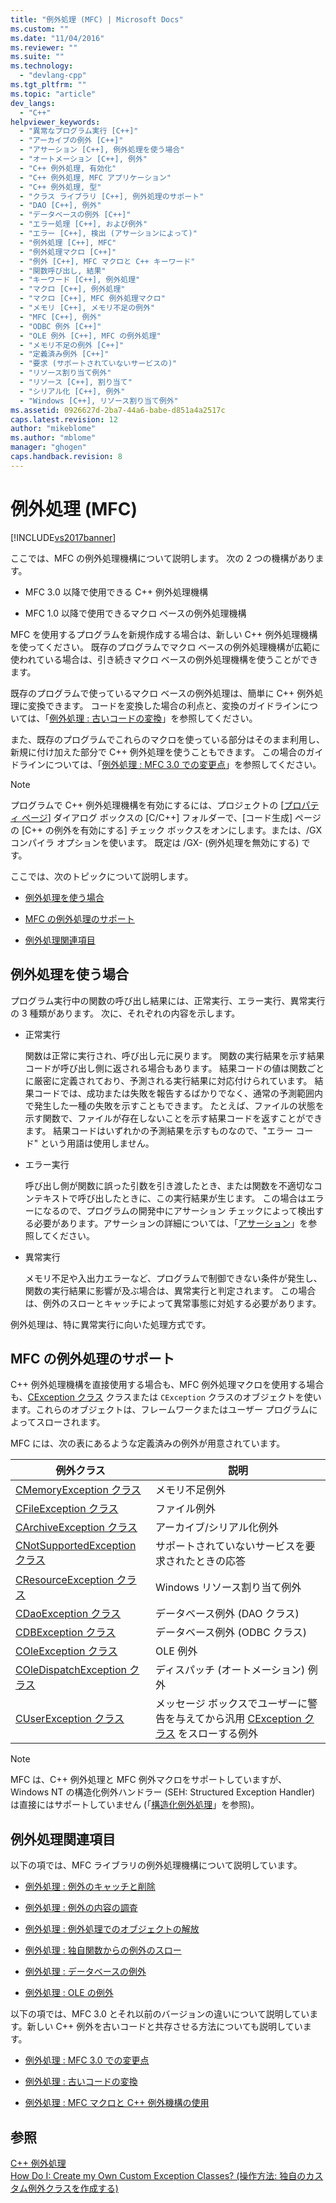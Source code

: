 ```yaml
---
title: "例外処理 (MFC) | Microsoft Docs"
ms.custom: ""
ms.date: "11/04/2016"
ms.reviewer: ""
ms.suite: ""
ms.technology: 
  - "devlang-cpp"
ms.tgt_pltfrm: ""
ms.topic: "article"
dev_langs: 
  - "C++"
helpviewer_keywords: 
  - "異常なプログラム実行 [C++]"
  - "アーカイブの例外 [C++]"
  - "アサーション [C++], 例外処理を使う場合"
  - "オートメーション [C++], 例外"
  - "C++ 例外処理, 有効化"
  - "C++ 例外処理, MFC アプリケーション"
  - "C++ 例外処理, 型"
  - "クラス ライブラリ [C++], 例外処理のサポート"
  - "DAO [C++], 例外"
  - "データベースの例外 [C++]"
  - "エラー処理 [C++], および例外"
  - "エラー [C++], 検出 (アサーションによって)"
  - "例外処理 [C++], MFC"
  - "例外処理マクロ [C++]"
  - "例外 [C++], MFC マクロと C++ キーワード"
  - "関数呼び出し, 結果"
  - "キーワード [C++], 例外処理"
  - "マクロ [C++], 例外処理"
  - "マクロ [C++], MFC 例外処理マクロ"
  - "メモリ [C++], メモリ不足の例外"
  - "MFC [C++], 例外"
  - "ODBC 例外 [C++]"
  - "OLE 例外 [C++], MFC の例外処理"
  - "メモリ不足の例外 [C++]"
  - "定義済み例外 [C++]"
  - "要求 (サポートされていないサービスの)"
  - "リソース割り当て例外"
  - "リソース [C++], 割り当て"
  - "シリアル化 [C++], 例外"
  - "Windows [C++], リソース割り当て例外"
ms.assetid: 0926627d-2ba7-44a6-babe-d851a4a2517c
caps.latest.revision: 12
author: "mikeblome"
ms.author: "mblome"
manager: "ghogen"
caps.handback.revision: 8
---
```

# 例外処理 (MFC)
[!INCLUDE[vs2017banner](../assembler/inline/includes/vs2017banner.md)]

ここでは、MFC の例外処理機構について説明します。  次の 2 つの機構があります。  
  
-   MFC 3.0 以降で使用できる C\+\+ 例外処理機構  
  
-   MFC 1.0 以降で使用できるマクロ ベースの例外処理機構  
  
 MFC を使用するプログラムを新規作成する場合は、新しい C\+\+ 例外処理機構を使ってください。  既存のプログラムでマクロ ベースの例外処理機構が広範に使われている場合は、引き続きマクロ ベースの例外処理機構を使うことができます。  
  
 既存のプログラムで使っているマクロ ベースの例外処理は、簡単に C\+\+ 例外処理に変換できます。  コードを変換した場合の利点と、変換のガイドラインについては、「[例外処理 : 古いコードの変換](../mfc/exceptions-converting-from-mfc-exception-macros.md)」を参照してください。  
  
 また、既存のプログラムでこれらのマクロを使っている部分はそのまま利用し、新規に付け加えた部分で C\+\+ 例外処理を使うこともできます。  この場合のガイドラインについては、「[例外処理 : MFC 3.0 での変更点](../mfc/exceptions-changes-to-exception-macros-in-version-3-0.md)」を参照してください。  
  
> [!NOTE]
>  プログラムで C\+\+ 例外処理機構を有効にするには、プロジェクトの \[[プロパティ ページ](../ide/property-pages-visual-cpp.md)\] ダイアログ ボックスの \[C\/C\+\+\] フォルダーで、\[コード生成\] ページの \[C\+\+ の例外を有効にする\] チェック ボックスをオンにします。または、\/GX コンパイラ オプションを使います。  既定は \/GX\- \(例外処理を無効にする\) です。  
  
 ここでは、次のトピックについて説明します。  
  
-   [例外処理を使う場合](#_core_when_to_use_exceptions)  
  
-   [MFC の例外処理のサポート](#_core_mfc_exception_support)  
  
-   [例外処理関連項目](#_core_further_reading_about_exceptions)  
  
##  <a name="_core_when_to_use_exceptions"></a> 例外処理を使う場合  
 プログラム実行中の関数の呼び出し結果には、正常実行、エラー実行、異常実行の 3 種類があります。  次に、それぞれの内容を示します。  
  
-   正常実行  
  
     関数は正常に実行され、呼び出し元に戻ります。  関数の実行結果を示す結果コードが呼び出し側に返される場合もあります。  結果コードの値は関数ごとに厳密に定義されており、予測される実行結果に対応付けられています。  結果コードでは、成功または失敗を報告するばかりでなく、通常の予測範囲内で発生した一種の失敗を示すこともできます。  たとえば、ファイルの状態を示す関数で、ファイルが存在しないことを示す結果コードを返すことができます。  結果コードはいずれかの予測結果を示すものなので、"エラー コード" という用語は使用しません。  
  
-   エラー実行  
  
     呼び出し側が関数に誤った引数を引き渡したとき、または関数を不適切なコンテキストで呼び出したときに、この実行結果が生じます。  この場合はエラーになるので、プログラムの開発中にアサーション チェックによって検出する必要があります。アサーションの詳細については、「[アサーション](../Topic/C-C++%20Assertions.md)」を参照してください。  
  
-   異常実行  
  
     メモリ不足や入出力エラーなど、プログラムで制御できない条件が発生し、関数の実行結果に影響が及ぶ場合は、異常実行と判定されます。  この場合は、例外のスローとキャッチによって異常事態に対処する必要があります。  
  
 例外処理は、特に異常実行に向いた処理方式です。  
  
##  <a name="_core_mfc_exception_support"></a> MFC の例外処理のサポート  
 C\+\+ 例外処理機構を直接使用する場合も、MFC 例外処理マクロを使用する場合も、[CException クラス](../mfc/reference/cexception-class.md) クラスまたは `CException` クラスのオブジェクトを使います。これらのオブジェクトは、フレームワークまたはユーザー プログラムによってスローされます。  
  
 MFC には、次の表にあるような定義済みの例外が用意されています。  
  
|例外クラス|説明|  
|-----------|--------|  
|[CMemoryException クラス](../mfc/reference/cmemoryexception-class.md)|メモリ不足例外|  
|[CFileException クラス](../mfc/reference/cfileexception-class.md)|ファイル例外|  
|[CArchiveException クラス](../mfc/reference/carchiveexception-class.md)|アーカイブ\/シリアル化例外|  
|[CNotSupportedException クラス](../mfc/reference/cnotsupportedexception-class.md)|サポートされていないサービスを要求されたときの応答|  
|[CResourceException クラス](../mfc/reference/cresourceexception-class.md)|Windows リソース割り当て例外|  
|[CDaoException クラス](../mfc/reference/cdaoexception-class.md)|データベース例外 \(DAO クラス\)|  
|[CDBException クラス](../mfc/reference/cdbexception-class.md)|データベース例外 \(ODBC クラス\)|  
|[COleException クラス](../mfc/reference/coleexception-class.md)|OLE 例外|  
|[COleDispatchException クラス](../Topic/COleDispatchException%20Class.md)|ディスパッチ \(オートメーション\) 例外|  
|[CUserException クラス](../mfc/reference/cuserexception-class.md)|メッセージ ボックスでユーザーに警告を与えてから汎用 [CException クラス](../mfc/reference/cexception-class.md) をスローする例外|  
  
> [!NOTE]
>  MFC は、C\+\+ 例外処理と MFC 例外マクロをサポートしていますが、  Windows NT の構造化例外ハンドラー \(SEH: Structured Exception Handler\) は直接にはサポートしていません \(「[構造化例外処理](http://msdn.microsoft.com/library/windows/desktop/ms680657)」を参照\)。  
  
##  <a name="_core_further_reading_about_exceptions"></a> 例外処理関連項目  
 以下の項では、MFC ライブラリの例外処理機構について説明しています。  
  
-   [例外処理 : 例外のキャッチと削除](../mfc/exceptions-catching-and-deleting-exceptions.md)  
  
-   [例外処理 : 例外の内容の調査](../mfc/exceptions-examining-exception-contents.md)  
  
-   [例外処理 : 例外処理でのオブジェクトの解放](../Topic/Exceptions:%20Freeing%20Objects%20in%20Exceptions.md)  
  
-   [例外処理 : 独自関数からの例外のスロー](../mfc/exceptions-throwing-exceptions-from-your-own-functions.md)  
  
-   [例外処理 : データベースの例外](../mfc/exceptions-database-exceptions.md)  
  
-   [例外処理 : OLE の例外](../Topic/Exceptions:%20OLE%20Exceptions.md)  
  
 以下の項では、MFC 3.0 とそれ以前のバージョンの違いについて説明しています。新しい C\+\+ 例外を古いコードと共存させる方法についても説明しています。  
  
-   [例外処理 : MFC 3.0 での変更点](../mfc/exceptions-changes-to-exception-macros-in-version-3-0.md)  
  
-   [例外処理 : 古いコードの変換](../mfc/exceptions-converting-from-mfc-exception-macros.md)  
  
-   [例外処理 : MFC マクロと C\+\+ 例外機構の使用](../mfc/exceptions-using-mfc-macros-and-cpp-exceptions.md)  
  
## 参照  
 [C\+\+ 例外処理](../cpp/cpp-exception-handling.md)   
 [How Do I: Create my Own Custom Exception Classes? \(操作方法: 独自のカスタム例外クラスを作成する\)](http://go.microsoft.com/fwlink/?LinkId=128045)